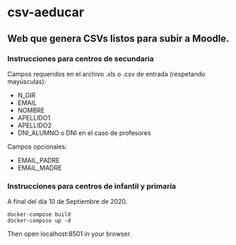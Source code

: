 # csv-aeducar

## Web que genera CSVs listos para subir a Moodle.

### Instrucciones para centros de secundaria

Campos requeridos en el archivo .xls o .csv de entrada (respetando mayúsculas):
* N_GIR
* EMAIL
* NOMBRE
* APELLIDO1
* APELLIDO2
* DNI_ALUMNO o DNI en el caso de profesores

Campos opcionales:
* EMAIL_PADRE
* EMAIL_MADRE

### Instrucciones para centros de infantil y primaria

A final del día 10 de Septiembre de 2020.


```
docker-compose build
docker-compose up -d
```

Then open localhost:8501 in your browser.
